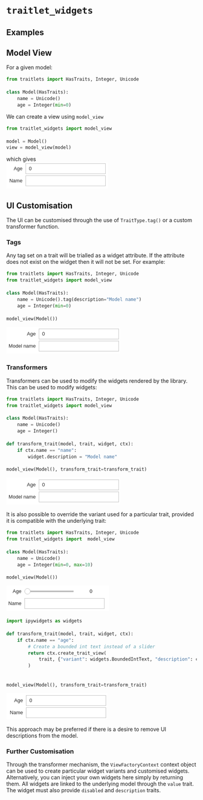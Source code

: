 `traitlet_widgets`
==================

Examples
--------
## Model View
For a given model:
```python
from traitlets import HasTraits, Integer, Unicode

class Model(HasTraits):
    name = Unicode()
    age = Integer(min=0)
```

We can create a view using `model_view`
```python
from traitlet_widgets import model_view

model = Model()
view = model_view(model)
```
which gives  
![Screenshot of result of `model_view`](images/model_view.png)

## UI Customisation
The UI can be customised through the use of `TraitType.tag()` or a custom transformer function.

### Tags
Any tag set on a trait will be trialled as a widget attribute. If the attribute does not exist on the widget then it will not be set.
For example:
```python
from traitlets import HasTraits, Integer, Unicode
from traitlet_widgets import model_view

class Model(HasTraits):
    name = Unicode().tag(description="Model name")
    age = Integer(min=0)

model_view(Model())
```

![Screenshot of result of `model_view`](images/model_view_tag.png)

### Transformers
Transformers can be used to modify the widgets rendered by the library. This can be used to modify widgets:
```python
from traitlets import HasTraits, Integer, Unicode
from traitlet_widgets import model_view

class Model(HasTraits):
    name = Unicode()
    age = Integer()

def transform_trait(model, trait, widget, ctx):
    if ctx.name == "name":
        widget.description = "Model name"

model_view(Model(), transform_trait=transform_trait)
```

![Screenshot of result of `model_view`](images/model_view_tag.png)

It is also possible to override the variant used for a particular trait, provided it is compatible with the underlying trait:
```python
from traitlets import HasTraits, Integer, Unicode
from traitlet_widgets import  model_view

class Model(HasTraits):
    name = Unicode()
    age = Integer(min=0, max=10)

model_view(Model())
```

![Screenshot of result of `model_view`](images/model_view_slider.png)

```python
import ipywidgets as widgets

def transform_trait(model, trait, widget, ctx):
    if ctx.name == "age":
        # Create a bounded int text instead of a slider
        return ctx.create_trait_view(
            trait, {"variant": widgets.BoundedIntText, "description": ctx.display_name}
        )


model_view(Model(), transform_trait=transform_trait)
```

![Screenshot of result of `model_view`](images/model_view_bounded.png)

This approach may be preferred if there is a desire to remove UI descriptions from the model.

### Further Customisation
Through the transformer mechanism, the `ViewFactoryContext` context object can be used to create particular widget variants and customised widgets. Alternatively, you can inject your own widgets here simply by returning them.
All widgets are linked to the underlying model through the `value` trait. The widget must also provide `disabled` and `description` traits. 